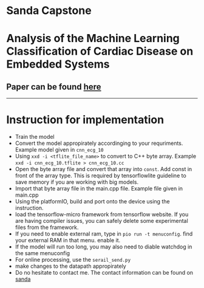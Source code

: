 # Sanda Capstone
# Analysis of the Machine Learning Classification of Cardiac Disease on Embedded Systems
## Paper can be found [here](https://www.jasonforsyth.net/pdf/thursa-sieds-2023.pdf)
---

# Instruction for implementation

- Train the model
- Convert the model appropirately accordinging to your requriments. Example model given in ``cnn_ecg_10``
- Using ``xxd -i <tflite_file_name>`` to convert to C++ byte array. Example ``xxd -i cnn_ecg_10.tflite > cnn_ecg_10.cc``
- Open the byte array file and convert that array into ``const``. Add const in front of the array type. This is required by tensorflowlite guideline to save memory if you are working with big models. 
- Import that byte array file in the main.cpp file. Example file given in main.cpp
- Using the platformIO, build and port onto the device using the instruction. 
- load the tensorflow-micro framework from tensorflow website. If you are having compiler issues, you can safely delete some experimental files from the framework.
- If you need to enable external ram, type in ``pio run -t menuconfig``. find your external RAM in that menu. enable it. 
- If the model will run too long, you may also need to diable watchdog in the same menuconfig
- For online processing, use the ``serail_send.py``
- make changes to the datapath appropirately
- Do no hesitate to contact me. The contact information can be found on [sanda](https://sanda.thura.me)
